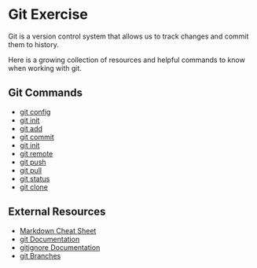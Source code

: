# Git Exercise

Git is a version control system that allows us to track changes and commit them to history.

Here is a growing collection of resources and helpful commands to know when working with git.

## Git Commands

- [git config](./Commands/Config.md)
- [git init](./Commands/Init.md)
- [git add](./Commands/Add.md)
- [git commit](./Commands/Commit.md)
- [git init](./Commands/Init.md)
- [git remote](./Commands/Remote.md)
- [git push](./Commands/Push.md)
- [git pull](./Commands/Pull.md)
- [git status](./Commands/Status.md)
- [git clone](./Commands/Clone.md)

## External Resources

- [Markdown Cheat Sheet](https://www.markdownguide.org/cheat-sheet)
- [git Documentation](https://git-scm.com/docs)
- [gitignore Documentation](https://git-scm.com/docs/gitignore)
- [git Branches](https://git-scm.com/book/en/v2/Git-Branching-Branches-in-a-Nutshell)
